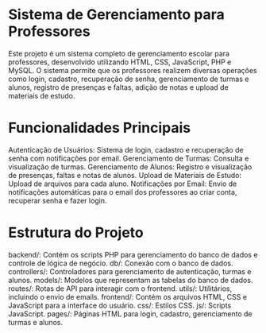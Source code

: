 # Sistema de Gerenciamento para Professores
Este projeto é um sistema completo de gerenciamento escolar para professores, desenvolvido utilizando HTML, CSS, JavaScript, PHP e MySQL. O sistema permite que os professores realizem diversas operações como login, cadastro, recuperação de senha, gerenciamento de turmas e alunos, registro de presenças e faltas, adição de notas e upload de materiais de estudo.

# Funcionalidades Principais

Autenticação de Usuários: Sistema de login, cadastro e recuperação de senha com notificações por email.
Gerenciamento de Turmas: Consulta e visualização de turmas.
Gerenciamento de Alunos: Registro e visualização de presenças, faltas e notas de alunos.
Upload de Materiais de Estudo: Upload de arquivos para cada aluno.
Notificações por Email: Envio de notificações automáticas para o email dos professores ao criar conta, recuperar senha e fazer login.

# Estrutura do Projeto

backend/: Contém os scripts PHP para gerenciamento do banco de dados e controle de lógica de negócio.
db/: Conexão com o banco de dados.
controllers/: Controladores para gerenciamento de autenticação, turmas e alunos.
models/: Modelos que representam as tabelas do banco de dados.
routes/: Rotas de API para interagir com o frontend.
utils/: Utilitários, incluindo o envio de emails.
frontend/: Contém os arquivos HTML, CSS e JavaScript para a interface do usuário.
css/: Estilos CSS.
js/: Scripts JavaScript.
pages/: Páginas HTML para login, cadastro, gerenciamento de turmas e alunos.

